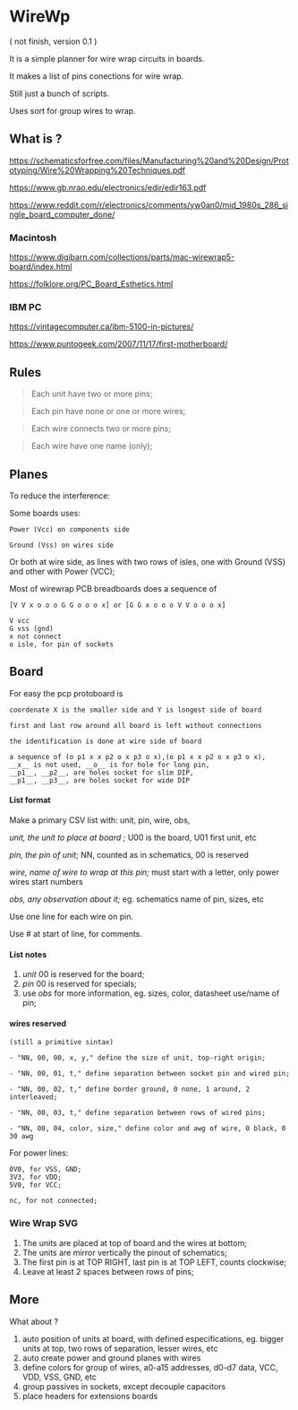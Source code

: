 # WireWp

( not finish, version 0.1 )

It is a simple planner for wire wrap circuits in boards.

It makes a list of pins conections for wire wrap.

Still just a bunch of scripts.

Uses sort for group wires to wrap. 

## What is ?

https://schematicsforfree.com/files/Manufacturing%20and%20Design/Prototyping/Wire%20Wrapping%20Techniques.pdf

https://www.gb.nrao.edu/electronics/edir/edir163.pdf

https://www.reddit.com/r/electronics/comments/yw0an0/mid_1980s_286_single_board_computer_done/

### Macintosh

https://www.digibarn.com/collections/parts/mac-wirewrap5-board/index.html

https://folklore.org/PC_Board_Esthetics.html

### IBM PC

https://vintagecomputer.ca/ibm-5100-in-pictures/

https://www.puntogeek.com/2007/11/17/first-motherboard/

##  Rules

> Each unit have two or more pins;

> Each pin have none or one or more wires;

> Each wire connects two or more pins;

> Each wire have one name (only);

## Planes

To reduce the interference:

Some boards uses:

    Power (Vcc) on components side

    Ground (Vss) on wires side

Or both at wire side, as lines with two rows of isles, one
with Ground (VSS) and other with Power (VCC);

Most of wirewrap PCB breadboards does a sequence of

    [V V x o o o G G o o o x] or [G G x o o o V V o o o x]

    V vcc
    G vss (gnd)
    x not connect
    o isle, for pin of sockets 

## Board

For easy the pcp protoboard is 

    coordenate X is the smaller side and Y is longest side of board

    first and last row around all board is left without connections

    the identification is done at wire side of board

    a sequence of (o p1 x x p2 o x p3 o x),(o p1 x x p2 o x p3 o x), 
    __x__ is not used, __o__ is for hole for long pin, 
    __p1__, __p2__, are holes socket for slim DIP, 
    __p1__, __p3__, are holes socket for wide DIP

#### List format 

Make a primary CSV list with: unit, pin, wire, obs,

_unit, the unit to place at board ;_
        U00 is the board, U01 first unit, etc

_pin, the pin of unit;_
        NN, counted as in schematics, 00 is reserved

_wire, name of wire to wrap at this pin;_
        must start with a letter, only power wires start numbers

_obs, any observation about it;_
        eg. schematics name of pin, sizes, etc 

Use one line for each wire on pin.

Use # at start of line, for comments.

#### List notes

1. _unit_ 00 is reserved for the board;
1. _pin_ 00 is reserved for specials;
1. use _obs_ for more information, eg. sizes, color, datasheet use/name of pin;

#### wires reserved

    (still a primitive sintax)

    - "NN, 00, 00, x, y," define the size of unit, top-right origin;    

    - "NN, 00, 01, t," define separation between socket pin and wired pin;    
    
    - "NN, 00, 02, t," define border ground, 0 none, 1 around, 2 interleaved;    
    
    - "NN, 00, 03, t," define separation between rows of wired pins;   
    
    - "NN, 00, 04, color, size," define color and awg of wire, 0 black, 0 30 awg

For power lines:

    0V0, for VSS, GND;
    3V3, for VDD;
    5V0, for VCC;

    nc, for not connected;

### Wire Wrap SVG

1. The units are placed at top of board and the wires at bottom;
2. The units are mirror vertically the pinout of schematics;
3. The first pin is at TOP RIGHT, last pin is at TOP LEFT, counts clockwise;
4. Leave at least 2 spaces between rows of pins;

## More

What about ?

1. auto position of units at board, with defined especifications, eg. bigger units at top, two rows of separation, lesser wires, etc
1. auto create power and ground planes with wires
1. define colors for group of wires, a0-a15 addresses, d0-d7 data, VCC, VDD, VSS, GND, etc
1. group passives in sockets, except decouple capacitors
1. place headers for extensions boards 


